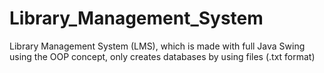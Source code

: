# Library_Management_System
Library Management System (LMS), which is made with full Java Swing using the OOP concept, only creates databases by using files (.txt format)
